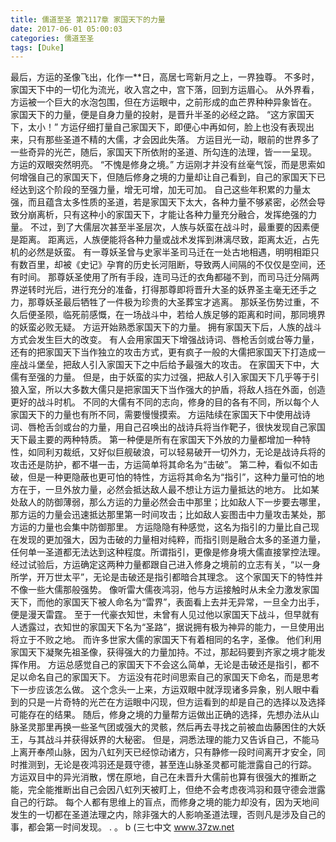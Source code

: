 ```yaml
---
title: 儒道至圣 第2117章 家国天下的力量
date: 2017-06-01 05:00:03
categories: 儒道至圣
tags: [Duke]
---
```


最后，方运的圣像飞出，化作一**日，高居七弯新月之上，一界独尊。
不多时，家国天下中的一切化为流光，收入宫之中，宫下落，回到方运眉心。
从外界看，方运被一个巨大的水泡包围，但在方运眼中，之前形成的血芒界种种异象皆在。
家国天下的力量，便是自身力量的投射，是晋升半圣的必经之路。
“这方家国天下，太小！”
方运仔细打量自己家国天下，即便心中再如何，脸上也没有表现出来，只有那些圣道不精的大儒，才会因此失落。
方运目光一动，眼前的世界多了一些奇异的光芒，随后，家国天下所依附的圣道、所勾连的法理，皆一一呈现。
方运的双眼突然明亮。
“不愧是修身之境。”
方运刚才并没有丝毫气馁，而是思索如何增强自己的家国天下，但随后修身之境的力量却让自己看到，自己的家国天下已经达到这个阶段的至强力量，增无可增，加无可加。
自己这些年积累的力量太强，而且蕴含太多性质的圣道，若是家国天下太大，各种力量不够紧密，必然会导致分崩离析，只有这种小的家国天下，才能让各种力量充分融合，发挥绝强的力量。
不过，到了大儒层次甚至半圣层次，人族与妖蛮在战斗时，最重要的因素便是距离。
距离远，人族便能将各种力量或战术发挥到淋漓尽致，距离太近，占先机的必然是妖蛮。
有一尊妖圣曾与史家半圣司马迁在一处古地相遇，明明相距只有数百里，却被《史记》孕育的历史长河阻断，导致两人间隔的不仅仅是空间，还有时间。
那尊妖圣使用了所有手段，连司马迁的衣角都碰不到，而司马迁分隔两界逆转时光后，进行充分的准备，打得那尊即将晋升大圣的妖界圣主毫无还手之力，那尊妖圣最后牺牲了一件极为珍贵的大圣葬宝才逃离。
那妖圣伤势过重，不久后便圣陨，临死前感慨，在一场战斗中，若给人族足够的距离和时间，那同境界的妖蛮必败无疑。
方运开始熟悉家国天下的力量。
拥有家国天下后，人族的战斗方式会发生巨大的改变。
有人会用家国天下增强战诗词、唇枪舌剑或台等力量，还有的把家国天下当作独立的攻击方式，更有疯子一般的大儒把家国天下打造成一座战斗堡垒，把敌人引入家国天下之中后给予最强大的攻击。
在家国天下中，大儒有至强的力量。
但是，由于妖蛮的实力过强，把敌人引入家国天下几乎等于引狼入室，所以大多数大儒只是把家国天下当作强大的护盾，将敌人挡在外面，创造更好的战斗时机。
不同的大儒有不同的志向，修身的目的各有不同，所以每个人家国天下的力量也有所不同，需要慢慢摸索。
方运陆续在家国天下中使用战诗词、唇枪舌剑或台的力量，用自己召唤出的战诗兵将当作靶子，很快发现自己家国天下最主要的两种特质。
第一种便是所有在家国天下外放的力量都增加一种特性，如同利刃裁纸，又好似巨舰破浪，可以轻易破开一切外力，无论是战诗兵将的攻击还是防护，都不堪一击，方运简单将其命名为“击破”。
第二种，看似不如击破，但是一种更隐蔽也更可怕的特性，方运将其命名为“指引”，这种力量可怕的地方在于，一旦外放力量，必然会抵达敌人最不想让方运力量抵达的地方。
比如某处敌人的防御薄弱，那么方运的力量必然会击中那里；比如敌人下一步要去哪里，那方运的力量会迅速抵达那里第一时间攻击；比如敌人妄图击中力量攻击某处，那方运的力量也会集中防御那里。
方运隐隐有种感觉，这名为指引的力量比自己现在发现的更加强大，因为击破的力量相对纯粹，而指引则是融合太多的圣道力量，任何单一圣道都无法达到这种程度。所谓指引，更像是修身境大儒直接掌控法理。
经过试验后，方运确定这两种力量都跟自己进入修身之境前的立志有关，“以一身所学，开万世太平”，无论是击破还是指引都暗合其理念。
这个家国天下的特性并不像一些大儒那般强势。
像听雷大儒夜鸿羽，他与方运接触时从未全力激发家国天下，而他的家国天下被人命名为“雷界”，表面看上去并无异常，一旦全力出手，便是漫天雷霆。
至于一代豪衣知世，未曾有人见过他以家国天下战斗，但早就有人透露过，衣知世的家国天下名为“圣路”，据说拥有极为神异的能力，一旦使用出将立于不败之地。
而许多世家大儒的家国天下有着相同的名字，圣像。
他们利用家国天下凝聚先祖圣像，获得强大的力量加持。不过，那起码要到齐家之境才能发挥作用。
方运总感觉自己的家国天下不会这么简单，无论是击破还是指引，都不足以命名自己的家国天下。
方运没有花时间思索自己的家国天下命名，而是思考下一步应该怎么做。
这个念头一上来，方运双眼中就浮现诸多异象，别人眼中看到的只是一片奇特的光芒在方运眼中闪现，但方运看到的却是自己的选择以及选择可能存在的结果。
随后，修身之境的力量帮方运做出正确的选择，先想办法从山脉圣灵那里再换一些圣气团或强大的灵骸，然后再去寻找之前被血齿藤困住的大妖王，与其战斗并获得妖界的大秘密。
但是，洞悉法理的能力又告诉自己，不能马上离开奉颅山脉，因为八虹列天已经惊动诸方，只有静修一段时间离开才安全，同时推测到，无论是夜鸿羽还是聂守德，甚至连山脉圣灵都可能泄露自己的行踪。
方运双目中的异光消散，愣在原地，自己在未晋升大儒前也算有很强大的推断之能，完全能推断出自己会因八虹列天被盯上，但绝不会考虑夜鸿羽和聂守德会泄露自己的行踪。
每个人都有思维上的盲点，而修身之境的能力却没有，因为天地间发生的一切都在圣道法理之内，除非强大的人影响圣道法理，否则凡是涉及自己的事，都会第一时间发现。
.
。
b
(三七中文 www.37zw.net
